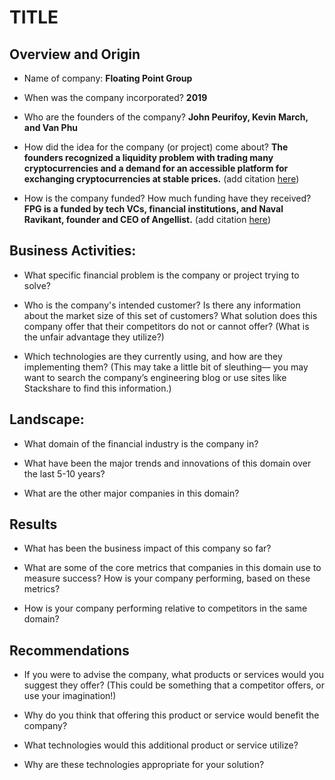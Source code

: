 # TITLE

## Overview and Origin

* Name of company: **Floating Point Group**

* When was the company incorporated? **2019**

* Who are the founders of the company? **John Peurifoy, Kevin March, and Van Phu**

* How did the idea for the company (or project) come about? 
    **The founders recognized a liquidity problem with trading many cryptocurrencies and a demand for an accessible platform for exchanging cryptocurrencies at stable prices.** (add citation [here](https://www.forbes.com/sites/frederickdaso/2020/04/13/floating-point-group-an-mit-crypto-fintech-startup-modernizes-digital-currency-trading/#149d6eca6740))

* How is the company funded? How much funding have they received?  **FPG is a funded by tech VCs, financial institutions, and Naval Ravikant, founder and CEO of Angellist.** (add citation [here](https://floating-point-group.breezy.hr/?))


## Business Activities:

* What specific financial problem is the company or project trying to solve?

* Who is the company's intended customer?  Is there any information about the market size of this set of customers?
What solution does this company offer that their competitors do not or cannot offer? (What is the unfair advantage they utilize?)

* Which technologies are they currently using, and how are they implementing them? (This may take a little bit of sleuthing–– you may want to search the company’s engineering blog or use sites like Stackshare to find this information.)


## Landscape:

* What domain of the financial industry is the company in?

* What have been the major trends and innovations of this domain over the last 5-10 years?

* What are the other major companies in this domain?


## Results

* What has been the business impact of this company so far?

* What are some of the core metrics that companies in this domain use to measure success? How is your company performing, based on these metrics?

* How is your company performing relative to competitors in the same domain?


## Recommendations

* If you were to advise the company, what products or services would you suggest they offer? (This could be something that a competitor offers, or use your imagination!)

* Why do you think that offering this product or service would benefit the company?

* What technologies would this additional product or service utilize?

* Why are these technologies appropriate for your solution?
